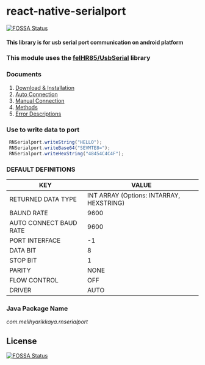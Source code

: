 # react-native-serialport
[![FOSSA Status](https://app.fossa.com/api/projects/git%2Bgithub.com%2Fchris-fung%2Fusb-serial-rn.svg?type=shield)](https://app.fossa.com/projects/git%2Bgithub.com%2Fchris-fung%2Fusb-serial-rn?ref=badge_shield)


#### This library is for usb serial port communication on android platform 

### This module uses the [felHR85/UsbSerial](https://github.com/felHR85/UsbSerial) library

### Documents
1. [Download & Installation](https://github.com/melihyarikkaya/react-native-serialport/wiki/Download-&-Installation)  
2. [Auto Connection](https://github.com/melihyarikkaya/react-native-serialport/wiki/Auto-Connection)  
3. [Manual Connection](https://github.com/melihyarikkaya/react-native-serialport/wiki/Manual-Connection)  
4. [Methods](https://github.com/melihyarikkaya/react-native-serialport/wiki/Methods)  
5. [Error Descriptions](https://github.com/melihyarikkaya/react-native-serialport/wiki/Error-Descriptions)  

### Use to write data to port
```javascript
 RNSerialport.writeString("HELLO");
 RNSerialport.writeBase64("SEVMTE8=");
 RNSerialport.writeHexString("48454C4C4F");
```
### DEFAULT DEFINITIONS
| KEY                    | VALUE                                    |
|------------------------|------------------------------------------|
| RETURNED DATA TYPE     | INT ARRAY (Options: INTARRAY, HEXSTRING) |
| BAUND RATE             | 9600                                     |
| AUTO CONNECT BAUD RATE | 9600                                     |
| PORT INTERFACE         | -1                                       |
| DATA BIT               | 8                                        |
| STOP BIT               | 1                                        |
| PARITY                 | NONE                                     |
| FLOW CONTROL           | OFF                                      |
| DRIVER                 | AUTO                                     |

### Java Package Name
 _com.melihyarikkaya.rnserialport_

## License
[![FOSSA Status](https://app.fossa.com/api/projects/git%2Bgithub.com%2Fchris-fung%2Fusb-serial-rn.svg?type=large)](https://app.fossa.com/projects/git%2Bgithub.com%2Fchris-fung%2Fusb-serial-rn?ref=badge_large)